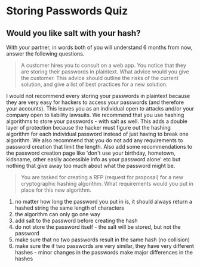 # Storing Passwords Quiz
## Would you like salt with your hash?


With your partner, in words both of you will understand 6 months from now, answer the following questions.

> A customer hires you to consult on a web app.  You notice that they are storing their passwords in plaintext.  What advice would you give the customer.  This advice should outline the risks of the current solution, and give a list of best practices for a new solution.

I would not recommend every storing your passwords in plaintext because they are very easy for hackers to access your passwords (and therefore your accounts). This leaves you as an individual open to attacks and/or your company open to liability lawsuits.
We recommend that you use hashing algorithms to store your passwords - with salt as well. This adds a double layer of protection because the hacker must figure out the hashing algorithm for each individual password instead of just having to break one algorithm. We also recommend that you do not add any requirements to password creation that limit the length. Also add some recommendations to the password creation page like 'don't use your birthday, hometown, kidsname, other easily accessible info as your password alone' etc but nothing that give away too much about what the password might be.

> You are tasked for creating a RFP (request for proposal) for a new cryptographic hashing algorithm.  What requirements would you put in place for this new algorithm.

1) no matter how long the password  you put in is, it should always return a hashed string the same length of characters
2) the algorithm can only go one way
3) add salt to the password before creating the hash
4) do not store the password itself - the salt will be stored, but not the password
5) make sure that no two passwords result in the same hash (no collision)
6) make sure the if two passwords are very similar, they have very different hashes - minor changes in the passwords make major differences in the hashes

